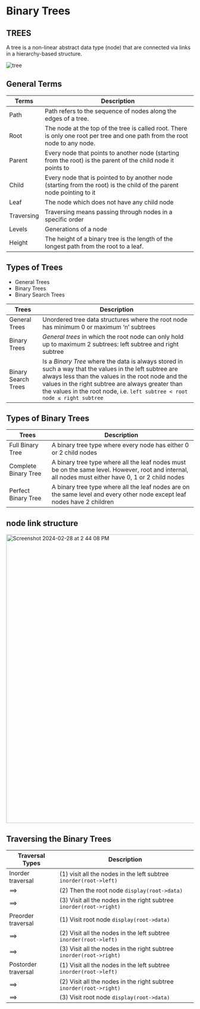# Binary Trees


## TREES

A tree is a non-linear abstract data type (node) that are connected via links in a hierarchy-based structure.

![tree](https://github.com/HucksApp/binary_trees/assets/58187974/56d187da-ab38-44a6-93d8-9ac0726782bb)

## General Terms

 Terms                     |      Description 
 --------------------------|---------------------
 Path                      | Path refers to the sequence of nodes along the edges of a tree.
 Root                      | The node at the top of the tree is called root. There is only one root per tree and one path from the root node to any node.
 Parent                    | Every node that points to another node (starting from the root) is the parent of the child node it points to
 Child                     | Every node that is pointed to by another node (starting from the root) is the child of the parent node pointing to it
 Leaf                      | The node which does not have any child node 
 Traversing                | Traversing means passing through nodes in a specific order
 Levels                    | Generations of a node
 Height                    | The height of a binary tree is the length of the longest path from the root to a leaf.


 ## Types of Trees

* General Trees
* Binary Trees
* Binary Search Trees


Trees                     |      Description 
--------------------------|---------------------
 General Trees            | Unordered tree data structures where the root node has minimum 0 or maximum ‘n’ subtrees
 Binary Trees             | *General trees* in which the root node can only hold up to maximum 2 subtrees: left subtree and right subtree
 Binary Search Trees      | Is a *Binary Tree* where the data is always stored in such a way that the values in the left subtree are always less than the values in the root node and the values in the right subtree are always greater than the values in the root node, i.e. `left subtree < root node ≤ right subtree`


## Types of Binary Trees

Trees                     |      Description 
--------------------------|---------------------
Full Binary Tree          | A binary tree type where every node has either 0 or 2 child nodes 
Complete Binary Tree      | A binary tree type where all the leaf nodes must be on the same level. However, root and internal, all nodes must either have 0, 1 or 2 child nodes
Perfect Binary Tree       | A binary tree type where all the leaf nodes are on the same level and every other node except leaf nodes have 2 children

## node link structure

<img width="773" alt="Screenshot 2024-02-28 at 2 44 08 PM" src="https://github.com/HucksApp/binary_trees/assets/58187974/7b2a1238-4068-4f49-a41d-70d0f1942177">



## Traversing the Binary Trees

Traversal Types           |      Description 
--------------------------|---------------------
Inorder traversal         | (1) visit all the nodes in the left subtree `inorder(root->left)`
  ⟹                      | (2) Then the root node `display(root->data)`
  ⟹                      | (3) Visit all the nodes in the right subtree ` inorder(root->right)`
Preorder traversal        | (1) Visit root node `display(root->data)`
  ⟹                      | (2) Visit all the nodes in the left subtree `inorder(root->left)`
  ⟹                      | (3) Visit all the nodes in the right subtree ` inorder(root->right)`
Postorder traversal       | (1) Visit all the nodes in the left subtree `inorder(root->left)`
  ⟹                      | (2) Visit all the nodes in the right subtree ` inorder(root->right)`
  ⟹                      | (3) Visit root node `display(root->data)`


                          




